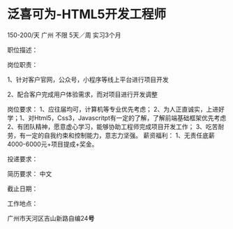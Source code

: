 # 泛喜可为-HTML5开发工程师

150-200/天 广州 不限 5天／周 实习3个月

职位描述：

岗位职责：

1、针对客户官网，公众号，小程序等线上平台进行项目开发

2、配合客户完成用户体验需求，而对项目进行开发调整

岗位要求： 1、应往届均可，计算机等专业优先考虑； 2、为人正直诚实，上进好学；1、对Html5，Css3，Javascritpt有一定的了解，了解前端基础框架优先考虑 2、有团队精神，愿意虚心学习，能够协助工程师完成项目开发工作； 3、吃苦耐劳，有一定的自我约束和控制能力，意志力坚强。 薪资福利： 1、无责任底薪4000-6000元+项目提成+奖金。

投递要求：

简历要求： 中文

截止日期：

工作地点：

广州市天河区吉山新路自编24**号**